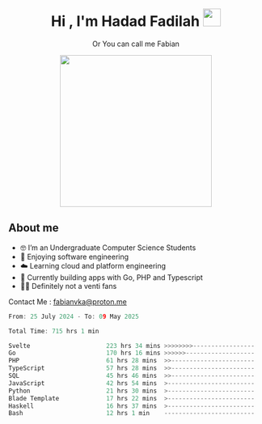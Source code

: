 <h1 align="center">Hi , I'm Hadad Fadilah  <img src="https://media.giphy.com/media/hvRJCLFzcasrR4ia7z/giphy.gif" width="35" ></h1>
<p align="center"><span>Or You can call me <span style="font: bold">Fabian</span></p>
<p align="center">
<img src="https://media.tenor.com/78dNivDemDAAAAAi/speech-bubble-venti.gif" width="300"/>    
</p>

##  About me
- 🤓 I’m an Undergraduate Computer Science Students
- 🍰 Enjoying software engineering
- ☁️ Learning cloud and platform engineering
- 🧰 Currently building apps with Go, PHP and Typescript 
- 🏃‍♂️ Definitely not a venti fans

Contact Me : fabianvka@proton.me

<!--START_SECTION:waka-->

```go
From: 25 July 2024 - To: 09 May 2025

Total Time: 715 hrs 1 min

Svelte                     223 hrs 34 mins >>>>>>>>-----------------   31.00 %
Go                         170 hrs 16 mins >>>>>>-------------------   23.61 %
PHP                        61 hrs 28 mins  >>-----------------------   08.52 %
TypeScript                 57 hrs 28 mins  >>-----------------------   07.97 %
SQL                        45 hrs 46 mins  >>-----------------------   06.35 %
JavaScript                 42 hrs 54 mins  >------------------------   05.95 %
Python                     21 hrs 30 mins  >------------------------   02.98 %
Blade Template             17 hrs 22 mins  >------------------------   02.41 %
Haskell                    16 hrs 37 mins  >------------------------   02.30 %
Bash                       12 hrs 1 min    -------------------------   01.67 %
```

<!--END_SECTION:waka-->




<!--
**Fadil-Tao/Fadil-Tao** is a ✨ _special_ ✨ repository because its `README.md` (this file) appears on your GitHub profile.



